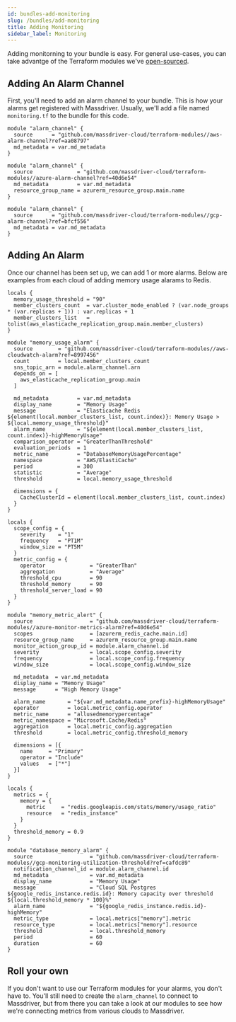 ```yaml
---
id: bundles-add-monitoring
slug: /bundles/add-monitoring
title: Adding Monitoring
sidebar_label: Monitoring
---
```


Adding monitorning to your bundle is easy. For general use-cases, you can take advantge of the Terraform modules we've [open-sourced](https://github.com/massdriver-cloud/terraform-modules).

## Adding An Alarm Channel

First, you'll need to add an alarm channel to your bundle. This is how your alarms get registered with Massdriver. Usually, we'll add a file named `monitoring.tf` to the bundle for this code.

```hcl title="AWS Alarm Channel - src/monitoring.tf"
module "alarm_channel" {
  source      = "github.com/massdriver-cloud/terraform-modules//aws-alarm-channel?ref=aa08797"
  md_metadata = var.md_metadata
}
```

```hcl title="Azure Alarm Channel - src/monitoring.tf"
module "alarm_channel" {
  source              = "github.com/massdriver-cloud/terraform-modules//azure-alarm-channel?ref=40d6e54"
  md_metadata         = var.md_metadata
  resource_group_name = azurerm_resource_group.main.name
}
```

```hcl title="GCP Alarm Channel - src/monitoring.tf"
module "alarm_channel" {
  source      = "github.com/massdriver-cloud/terraform-modules//gcp-alarm-channel?ref=bfcf556"
  md_metadata = var.md_metadata
}
```


## Adding An Alarm

Once our channel has been set up, we can add 1 or more alarms. Below are examples from each cloud of adding memory usage alarams to Redis.

```hcl title="AWS Alarm - src/monitoring.tf"
locals {
  memory_usage_threshold = "90"
  member_clusters_count  = var.cluster_mode_enabled ? (var.node_groups * (var.replicas + 1)) : var.replicas + 1
  member_clusters_list   = tolist(aws_elasticache_replication_group.main.member_clusters)
}

module "memory_usage_alarm" {
  source        = "github.com/massdriver-cloud/terraform-modules//aws-cloudwatch-alarm?ref=8997456"
  count         = local.member_clusters_count
  sns_topic_arn = module.alarm_channel.arn
  depends_on = [
    aws_elasticache_replication_group.main
  ]

  md_metadata         = var.md_metadata
  display_name        = "Memory Usage"
  message             = "Elasticache Redis ${element(local.member_clusters_list, count.index)}: Memory Usage > ${local.memory_usage_threshold}"
  alarm_name          = "${element(local.member_clusters_list, count.index)}-highMemoryUsage"
  comparison_operator = "GreaterThanThreshold"
  evaluation_periods  = 1
  metric_name         = "DatabaseMemoryUsagePercentage"
  namespace           = "AWS/ElastiCache"
  period              = 300
  statistic           = "Average"
  threshold           = local.memory_usage_threshold

  dimensions = {
    CacheClusterId = element(local.member_clusters_list, count.index)
  }
}
```

```hcl title="Azure Alarm - src/monitoring.tf"
locals {
  scope_config = {
    severity    = "1"
    frequency   = "PT1M"
    window_size = "PT5M"
  }
  metric_config = {
    operator              = "GreaterThan"
    aggregation           = "Average"
    threshold_cpu         = 90
    threshold_memory      = 90
    threshold_server_load = 90
  }
}

module "memory_metric_alert" {
  source                  = "github.com/massdriver-cloud/terraform-modules//azure-monitor-metrics-alarm?ref=40d6e54"
  scopes                  = [azurerm_redis_cache.main.id]
  resource_group_name     = azurerm_resource_group.main.name
  monitor_action_group_id = module.alarm_channel.id
  severity                = local.scope_config.severity
  frequency               = local.scope_config.frequency
  window_size             = local.scope_config.window_size

  md_metadata  = var.md_metadata
  display_name = "Memory Usage"
  message      = "High Memory Usage"

  alarm_name       = "${var.md_metadata.name_prefix}-highMemoryUsage"
  operator         = local.metric_config.operator
  metric_name      = "allusedmemorypercentage"
  metric_namespace = "Microsoft.Cache/Redis"
  aggregation      = local.metric_config.aggregation
  threshold        = local.metric_config.threshold_memory

  dimensions = [{
    name     = "Primary"
    operator = "Include"
    values   = ["*"]
  }]
}
```

```hcl title="GCP Alarm - src/monitoring.tf"
locals {
  metrics = {
    memory = {
      metric     = "redis.googleapis.com/stats/memory/usage_ratio"
      resource   = "redis_instance"
    }
  }
  threshold_memory = 0.9
}

module "database_memory_alarm" {
  source                  = "github.com/massdriver-cloud/terraform-modules//gcp-monitoring-utilization-threshold?ref=cafdc89"
  notification_channel_id = module.alarm_channel.id
  md_metadata             = var.md_metadata
  display_name            = "Memory Usage"
  message                 = "Cloud SQL Postgres ${google_redis_instance.redis.id}: Memory capacity over threshold ${local.threshold_memory * 100}%"
  alarm_name              = "${google_redis_instance.redis.id}-highMemory"
  metric_type             = local.metrics["memory"].metric
  resource_type           = local.metrics["memory"].resource
  threshold               = local.threshold_memory
  period                  = 60
  duration                = 60
}
```


## Roll your own

If you don't want to use our Terraform modules for your alarms, you don't have to. You'll still need to create the `alarm_channel` to connect to Massdriver, but from there you can take a look at our modules to see how we're connecting metrics from various clouds to Massdriver.
